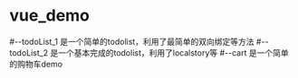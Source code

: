 # vue_demo
#--todoList_1 是一个简单的todolist，利用了最简单的双向绑定等方法
#--todoList_2 是一个基本完成的todolist，利用了localstory等
#--cart 是一个简单的购物车demo
